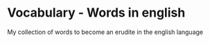 # Vocabulary - Words in english
My collection of words to become an erudite in the english language
